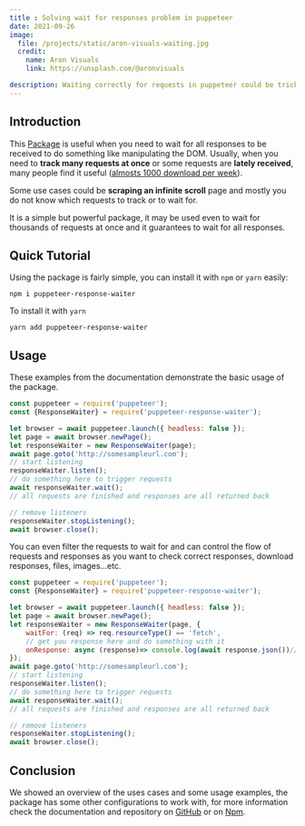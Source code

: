 ```yaml
---
title : Solving wait for responses problem in puppeteer
date: 2021-09-26
image:
  file: /projects/static/aron-visuals-waiting.jpg
  credit:
    name: Aron Visuals
    link: https://unsplash.com/@aronvisuals

description: Waiting correctly for requests in puppeteer could be tricky, this package ensures waiting for all outgoing requests.
---
```


## Introduction

This [Package](https://github.com/samyouaret/puppeteer-response-waiter) is useful when you need to wait for all responses to be received to do something like manipulating the DOM. Usually, when you need to **track many requests at once** or some requests are **lately received**, many people find it useful ([almosts 1000 download per week](https://www.npmjs.com/package/puppeteer-response-waiter)).

Some use cases could be **scraping an infinite scroll** page and mostly you do not know which requests to track or to wait for.

It is a simple but powerful package, it may be used even to wait for thousands of requests at once and it guarantees to wait for all responses.

## Quick Tutorial

Using the package is fairly simple, you can install it with `npm` or `yarn` easily:

    npm i puppeteer-response-waiter

To install it with `yarn`

    yarn add puppeteer-response-waiter

## Usage

These examples from the documentation demonstrate the basic usage of the package.

```js
const puppeteer = require('puppeteer');
const {ResponseWaiter} = require('puppeteer-response-waiter');

let browser = await puppeteer.launch({ headless: false });
let page = await browser.newPage();
let responseWaiter = new ResponseWaiter(page);
await page.goto('http://somesampleurl.com');
// start listening
responseWaiter.listen();
// do something here to trigger requests
await responseWaiter.wait();
// all requests are finished and responses are all returned back

// remove listeners
responseWaiter.stopListening();
await browser.close();

```

You can even filter the requests to wait for and can control the flow of requests and responses as you want to check correct responses, download responses, files, images...etc.

```js
const puppeteer = require('puppeteer');
const {ResponseWaiter} = require('puppeteer-response-waiter');

let browser = await puppeteer.launch({ headless: false });
let page = await browser.newPage();
let responseWaiter = new ResponseWaiter(page, {
    waitFor: (req) => req.resourceType() == 'fetch',
    // get you response here and do something with it
    onResponse: async (response)=> console.log(await response.json())// do something with response
});
await page.goto('http://somesampleurl.com');
// start listening
responseWaiter.listen();
// do something here to trigger requests
await responseWaiter.wait();
// all requests are finished and responses are all returned back

// remove listeners
responseWaiter.stopListening();
await browser.close();

```

## Conclusion

We showed an overview of the uses cases and some usage examples, the package has some other configurations to work with, for more information check the documentation and repository on [GitHub](https://github.com/samyouaret/puppeteer-response-waiter/) or on [Npm](https://www.npmjs.com/package/puppeteer-response-waiter).